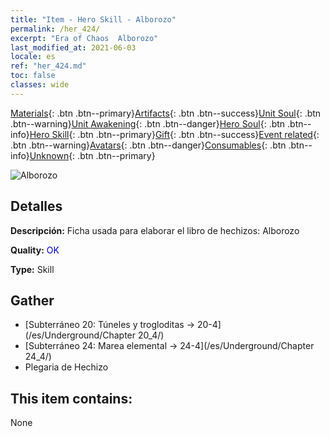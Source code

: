 ```yaml
---
title: "Item - Hero Skill - Alborozo"
permalink: /her_424/
excerpt: "Era of Chaos  Alborozo"
last_modified_at: 2021-06-03
locale: es
ref: "her_424.md"
toc: false
classes: wide
---
```

 [Materials](/ItemsES/){: .btn .btn--primary}[Artifacts](/ItemsES/Artifacts/){: .btn .btn--success}[Unit Soul](/ItemsES/UnitSoul/){: .btn .btn--warning}[Unit Awakening](/ItemsES/UnitAwakening/){: .btn .btn--danger}[Hero Soul](/ItemsES/HeroSoul/){: .btn .btn--info}[Hero Skill](/ItemsES/HeroSkill/){: .btn .btn--primary}[Gift](/ItemsES/Gift/){: .btn .btn--success}[Event related](/ItemsES/Events/){: .btn .btn--warning}[Avatars](/ItemsES/Avatars/){: .btn .btn--danger}[Consumables](/ItemsES/Consumables/){: .btn .btn--info}[Unknown](/ItemsES/Unknown/){: .btn .btn--primary}

 ![Alborozo](/images/t/ps_huanxinguwu.png)

## Detalles
 **Descripción:** Ficha usada para elaborar el libro de hechizos: Alborozo

 **Quality:** <span style="color: #0000CD">OK</span>

 **Type:** Skill

## Gather

*    [Subterráneo 20: Túneles y trogloditas -> 20-4](/es/Underground/Chapter 20_4/) 
*    [Subterráneo 24: Marea elemental -> 24-4](/es/Underground/Chapter 24_4/) 
*    Plegaria de Hechizo 

## This item contains:

  None

